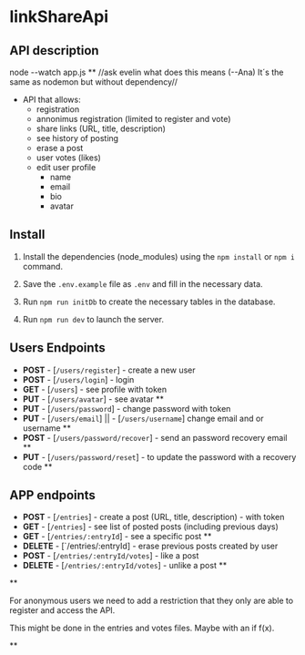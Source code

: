 # linkShareApi

## API description

node --watch app.js ** //ask evelin what does this means (--Ana) It´s the same as nodemon but without dependency//

- API that allows:
    - registration
    - annonimus registration (limited to register and vote)
    - share links (URL, title, description)
    - see history of posting
    - erase a post
    - user votes (likes)
    - edit user profile 
        - name
        - email
        - bio
        - avatar

## Install

1. Install the dependencies (node_modules) using the `npm install` or `npm i` command.

2. Save the `.env.example` file as `.env` and fill in the necessary data.

3. Run `npm run initDb` to create the necessary tables in the database.

4. Run `npm run dev` to launch the server.


## Users Endpoints
- **POST** - [`/users/register`] -  create a new user 
- **POST**  - [`/users/login`]  - login 
- **GET** - [`/users`] - see profile with token
- **PUT**  - [`/users/avatar`] - see avatar **
- **PUT** - [`/users/password`] - change password with token
- **PUT** - [`/users/email`] || - [`/users/username`] change email and or username **
- **POST** - [`/users/password/recover`] - send an password recovery email **
- **PUT** - [`/users/password/reset`] - to update the password with a recovery code **


## APP endpoints
- **POST** - [`/entries`] - create a post (URL, title, description) - with token
- **GET** - [`/entries`] - see list of posted posts (including previous days)
- **GET**  - [`/entries/:entryId`] -  see a specific post **
- **DELETE** - [`/entries/:entryId] - erase previous posts created by user
- **POST** - [`/entries/:entryId/votes`] - like a post
- **DELETE** - [`/entries/:entryId/votes`] - unlike a post **

**

For anonymous users we need to add a restriction that they only are able to register and access the API. 

This might be done in the entries and votes files. Maybe with an if f(x).

**
